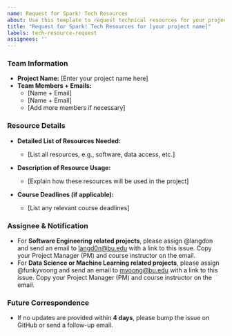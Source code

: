 ```yaml
---
name: Request for Spark! Tech Resources
about: Use this template to request technical resources for your project
title: "Request for Spark! Tech Resources for [your project name]"
labels: tech-resource-request
assignees: ''
---
```


### Team Information
- **Project Name:** [Enter your project name here]
- **Team Members + Emails:** 
  - [Name + Email]
  - [Name + Email]
  - [Add more members if necessary]

### Resource Details
- **Detailed List of Resources Needed:**
  - [List all resources, e.g., software, data access, etc.]

- **Description of Resource Usage:** 
  - [Explain how these resources will be used in the project]

- **Course Deadlines (if applicable):**
  - [List any relevant course deadlines]

### Assignee & Notification
- For **Software Engineering related projects**, please assign @langdon and send an email to langd0n@bu.edu with a link to this issue. Copy your Project Manager (PM) and course instructor on the email.
- For **Data Science or Machine Learning related projects**, please assign @funkyvoong and send an email to mvoong@bu.edu with a link to this issue. Copy your Project Manager (PM) and course instructor on the email.

### Future Correspondence
- If no updates are provided within **4 days**, please bump the issue on GitHub or send a follow-up email.

